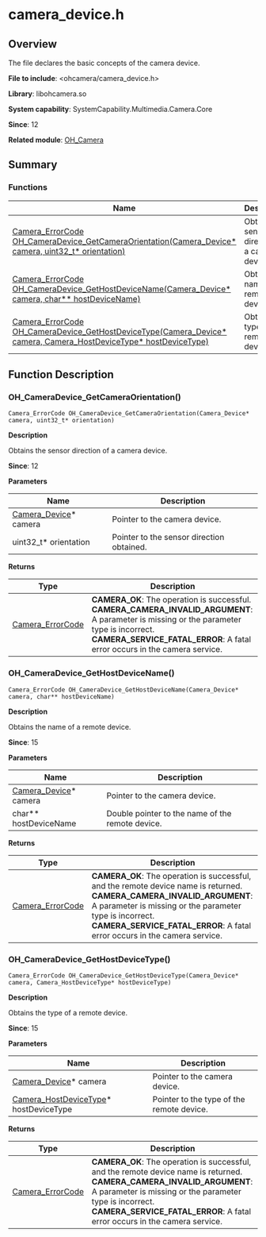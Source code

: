 # camera_device.h
<!--Kit: Camera Kit-->
<!--Subsystem: Multimedia-->
<!--Owner: @qano-->
<!--SE: @leo_ysl-->
<!--TSE: @xchaosioda-->

## Overview

The file declares the basic concepts of the camera device.

**File to include**: <ohcamera/camera_device.h>

**Library**: libohcamera.so

**System capability**: SystemCapability.Multimedia.Camera.Core

**Since**: 12

**Related module**: [OH_Camera](capi-oh-camera.md)

## Summary

### Functions

| Name| Description|
| -- | -- |
| [Camera_ErrorCode OH_CameraDevice_GetCameraOrientation(Camera_Device* camera, uint32_t* orientation)](#oh_cameradevice_getcameraorientation) | Obtains the sensor direction of a camera device.|
| [Camera_ErrorCode OH_CameraDevice_GetHostDeviceName(Camera_Device* camera, char** hostDeviceName)](#oh_cameradevice_gethostdevicename) | Obtains the name of a remote device.|
| [Camera_ErrorCode OH_CameraDevice_GetHostDeviceType(Camera_Device* camera, Camera_HostDeviceType* hostDeviceType)](#oh_cameradevice_gethostdevicetype) | Obtains the type of a remote device.|

## Function Description

### OH_CameraDevice_GetCameraOrientation()

```
Camera_ErrorCode OH_CameraDevice_GetCameraOrientation(Camera_Device* camera, uint32_t* orientation)
```

**Description**

Obtains the sensor direction of a camera device.

**Since**: 12


**Parameters**

| Name| Description|
| -- | -- |
| [Camera_Device](capi-oh-camera-camera-device.md)* camera | Pointer to the camera device.|
| uint32_t* orientation | Pointer to the sensor direction obtained.|

**Returns**

| Type| Description|
| -- | -- |
| [Camera_ErrorCode](capi-camera-h.md#camera_errorcode) | **CAMERA_OK**: The operation is successful.<br>**CAMERA_CAMERA_INVALID_ARGUMENT**: A parameter is missing or the parameter type is incorrect.<br>**CAMERA_SERVICE_FATAL_ERROR**: A fatal error occurs in the camera service.|

### OH_CameraDevice_GetHostDeviceName()

```
Camera_ErrorCode OH_CameraDevice_GetHostDeviceName(Camera_Device* camera, char** hostDeviceName)
```

**Description**

Obtains the name of a remote device.

**Since**: 15


**Parameters**

| Name| Description|
| -- | -- |
| [Camera_Device](capi-oh-camera-camera-device.md)* camera | Pointer to the camera device.|
| char** hostDeviceName | Double pointer to the name of the remote device.|

**Returns**

| Type| Description|
| -- | -- |
| [Camera_ErrorCode](capi-camera-h.md#camera_errorcode) | **CAMERA_OK**: The operation is successful, and the remote device name is returned.<br>**CAMERA_CAMERA_INVALID_ARGUMENT**: A parameter is missing or the parameter type is incorrect.<br>**CAMERA_SERVICE_FATAL_ERROR**: A fatal error occurs in the camera service.|

### OH_CameraDevice_GetHostDeviceType()

```
Camera_ErrorCode OH_CameraDevice_GetHostDeviceType(Camera_Device* camera, Camera_HostDeviceType* hostDeviceType)
```

**Description**

Obtains the type of a remote device.

**Since**: 15


**Parameters**

| Name| Description|
| -- | -- |
| [Camera_Device](capi-oh-camera-camera-device.md)* camera | Pointer to the camera device.|
| [Camera_HostDeviceType](capi-camera-h.md#camera_hostdevicetype)* hostDeviceType | Pointer to the type of the remote device.|

**Returns**

| Type| Description|
| -- | -- |
| [Camera_ErrorCode](capi-camera-h.md#camera_errorcode) | **CAMERA_OK**: The operation is successful, and the remote device name is returned.<br>**CAMERA_CAMERA_INVALID_ARGUMENT**: A parameter is missing or the parameter type is incorrect.<br>**CAMERA_SERVICE_FATAL_ERROR**: A fatal error occurs in the camera service.|

